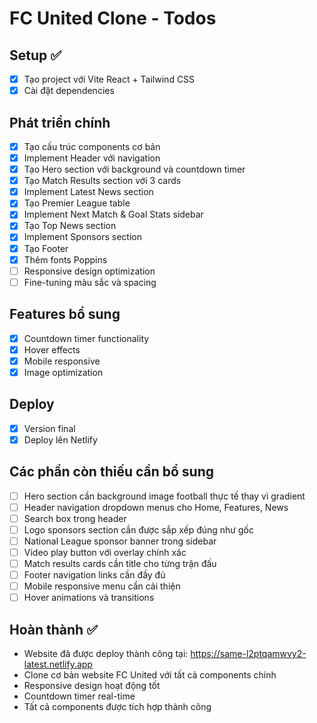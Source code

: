 # FC United Clone - Todos

## Setup ✅
- [x] Tạo project với Vite React + Tailwind CSS
- [x] Cài đặt dependencies

## Phát triển chính
- [x] Tạo cấu trúc components cơ bản
- [x] Implement Header với navigation
- [x] Tạo Hero section với background và countdown timer
- [x] Tạo Match Results section với 3 cards
- [x] Implement Latest News section
- [x] Tạo Premier League table
- [x] Implement Next Match & Goal Stats sidebar
- [x] Tạo Top News section
- [x] Implement Sponsors section
- [x] Tạo Footer
- [x] Thêm fonts Poppins
- [ ] Responsive design optimization
- [ ] Fine-tuning màu sắc và spacing

## Features bổ sung
- [x] Countdown timer functionality
- [x] Hover effects
- [x] Mobile responsive
- [x] Image optimization

## Deploy
- [x] Version final
- [x] Deploy lên Netlify

## Các phần còn thiếu cần bổ sung
- [ ] Hero section cần background image football thực tế thay vì gradient
- [ ] Header navigation dropdown menus cho Home, Features, News
- [ ] Search box trong header
- [ ] Logo sponsors section cần được sắp xếp đúng như gốc
- [ ] National League sponsor banner trong sidebar
- [ ] Video play button với overlay chính xác
- [ ] Match results cards cần title cho từng trận đấu
- [ ] Footer navigation links cần đầy đủ
- [ ] Mobile responsive menu cần cải thiện
- [ ] Hover animations và transitions

## Hoàn thành ✅
- Website đã được deploy thành công tại: https://same-l2ptqamwvy2-latest.netlify.app
- Clone cơ bản website FC United với tất cả components chính
- Responsive design hoạt động tốt
- Countdown timer real-time
- Tất cả components được tích hợp thành công
